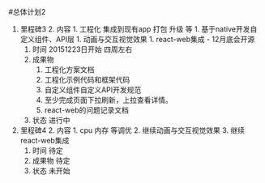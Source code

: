 #总体计划2

1. 里程碑3
	2. 内容
		1. 工程化 集成到现有app 打包 升级 等
		1. 基于native开发自定义组件、API层
		1. 动画与交互视觉效果
		1. react-web集成 - 12月底会开源
	1. 时间 20151223日开始 四周左右
	1. 成果物
		1. 工程化方案文档
		2. 工程化示例代码和框架代码
		3. 自定义组件自定义API开发规范
		4. 至少完成页面下拉刷新，上拉查看详情。
		5. react-web的问题记录文档
	1. 状态 进行中
1. 里程碑4
	2. 内容
		1. cpu 内存 等调优
		2. 继续动画与交互视觉效果
		3. 继续react-web集成
	1. 时间 待定
	1. 成果物 待定
	1. 状态 未开始

